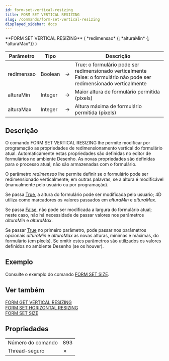 ```yaml
---
id: form-set-vertical-resizing
title: FORM SET VERTICAL RESIZING
slug: /commands/form-set-vertical-resizing
displayed_sidebar: docs
---
```


<!--REF #_command_.FORM SET VERTICAL RESIZING.Syntax-->**FORM SET VERTICAL RESIZING** ( *redimensao* {; *alturaMin* {; *alturaMax*}} )<!-- END REF-->
<!--REF #_command_.FORM SET VERTICAL RESIZING.Params-->
| Parâmetro | Tipo |  | Descrição |
| --- | --- | --- | --- |
| redimensao | Boolean | &#8594;  | True: o formulário pode ser redimensionado verticalmente<br/>False: o formulário não pode ser redimensionado verticalmente |
| alturaMin | Integer | &#8594;  | Maior altura de formulário permitida (píxels) |
| alturaMax | Integer | &#8594;  | Altura máxima de formulário permitida (píxels) |

<!-- END REF-->

## Descrição 

<!--REF #_command_.FORM SET VERTICAL RESIZING.Summary-->O comando FORM SET VERTICAL RESIZING lhe permite modificar por programação as propriedades de redimensionamento vertical do formulário atual.<!-- END REF--> Automaticamente estas propriedades são definidas no editor de formulários no ambiente Desenho. As novas propriedades são definidas para o processo atual; não são armazenadas com o formulário.

O parâmetro *redimensao* lhe permite definir se o formulário pode ser redimensionado verticalmente; em outras palavras, se a altura é modificável (manualmente pelo usuário ou por programação). 

Se passa [True](true.md "True"), a altura do formulário pode ser modificada pelo usuario; 4D utiliza como marcadores os valores passados em *alturaMin* e *alturaMax*. 

Se passa [False](false.md "False"), não pode ser modificada a largura do formulário atual; neste caso, não há necessidade de passar valores nos parâmetros *alturaMin* e *alturaMax*. 

Se passar [True](true.md "True") no primeiro parâmetro, pode passar nos parâmetros opcionais *alturaMin* e *alturaMax* as novas alturas, mínimas e máximas, do formulário (em píxels). Se omitir estes parâmetros são utilizados os valores definidos no ambiente Desenho (se os houver).

## Exemplo 

Consulte o exemplo do comando [FORM SET SIZE](form-set-size.md "FORM SET SIZE"). 

## Ver também 

[FORM GET VERTICAL RESIZING](form-get-vertical-resizing.md)  
[FORM SET HORIZONTAL RESIZING](form-set-horizontal-resizing.md)  
[FORM SET SIZE](form-set-size.md)  

## Propriedades

|  |  |
| --- | --- |
| Número do comando | 893 |
| Thread-seguro | &cross; |



